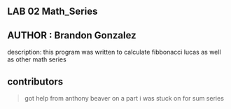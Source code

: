 ## LAB 02 Math_Series

## AUTHOR : Brandon Gonzalez

description: this program was written to calculate fibbonacci  lucas as well as other math series


## contributors

> got help from anthony beaver on  a part i was stuck on for sum series